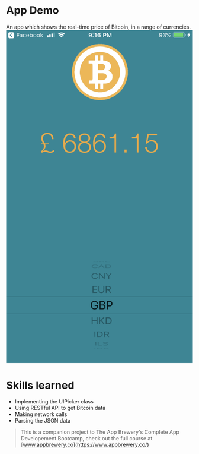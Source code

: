 
# App Demo
An app which shows the real-time price of Bitcoin, in a range of currencies.
![BitcoinTickerAppDemo](https://github.com/Phissix/BitcoinAskPrice/blob/master/Documentation/IMG_1112.PNG)

# Skills learned
- Implementing the UIPicker class
- Using RESTful API to get Bitcoin data
- Making network calls
- Parsing the JSON data


>This is a companion project to The App Brewery's Complete App Developement Bootcamp, check out the full course at [www.appbrewery.co](https://www.appbrewery.co/)

